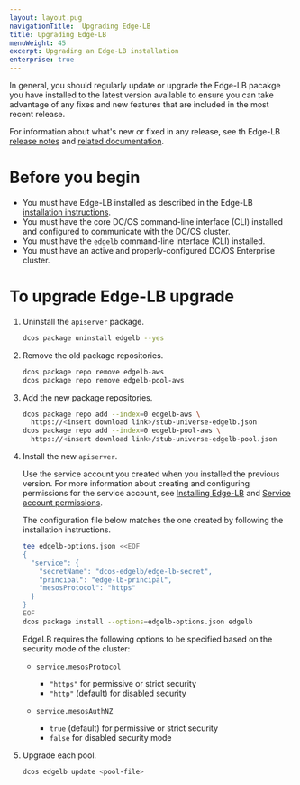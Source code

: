 ```yaml
---
layout: layout.pug
navigationTitle:  Upgrading Edge-LB
title: Upgrading Edge-LB
menuWeight: 45
excerpt: Upgrading an Edge-LB installation
enterprise: true
---
```

In general, you should regularly update or upgrade the Edge-LB pacakge you have installed to the latest version available to ensure you can take advantage of any fixes and new features that are included in the most recent release.

For information about what's new or fixed in any release, see th Edge-LB [release notes](/services/edge-lb/related-documentation/release-notes/) and [related documentation](/services/edge-lb/related-documentation/).

# Before you begin
* You must have Edge-LB installed as described in the Edge-LB [installation instructions](/services/edge-lb/getting-started/installing).
* You must have the core DC/OS command-line interface (CLI) installed and configured to communicate with the DC/OS cluster.
* You must have the `edgelb` command-line interface (CLI) installed.
* You must have an active and properly-configured DC/OS Enterprise cluster.

# To upgrade Edge-LB upgrade

1. Uninstall the `apiserver` package.

    ```bash
    dcos package uninstall edgelb --yes
    ```

1. Remove the old package repositories.

    ```bash
    dcos package repo remove edgelb-aws
    dcos package repo remove edgelb-pool-aws
    ```

1. Add the new package repositories.

    ```bash
    dcos package repo add --index=0 edgelb-aws \
      https://<insert download link>/stub-universe-edgelb.json
    dcos package repo add --index=0 edgelb-pool-aws \
      https://<insert download link>/stub-universe-edgelb-pool.json
    ```

1. Install the new `apiserver`. 

    Use the service account you created when you installed the previous version. For more information about creating and configuring permissions for the service account, see [Installing Edge-LB](/services/edge-lb/getting-started/installing) and [Service account permissions](/services/edge-lb/reference/permissions/#service-account-permission).
    
    The configuration file below matches the one created by following the installation instructions.

    ```bash
    tee edgelb-options.json <<EOF
    {
      "service": {
        "secretName": "dcos-edgelb/edge-lb-secret",
        "principal": "edge-lb-principal",
        "mesosProtocol": "https"
      }
    }
    EOF
    dcos package install --options=edgelb-options.json edgelb
    ```

    EdgeLB requires the following options to be specified based on the security mode of the cluster:
    - `service.mesosProtocol`
        - `"https"` for permissive or strict security
        - `"http"` (default) for disabled security

    - `service.mesosAuthNZ`
        - `true` (default) for permissive or strict security
        - `false` for disabled security mode

1. Upgrade each pool.

    ```bash
    dcos edgelb update <pool-file>
    ```
